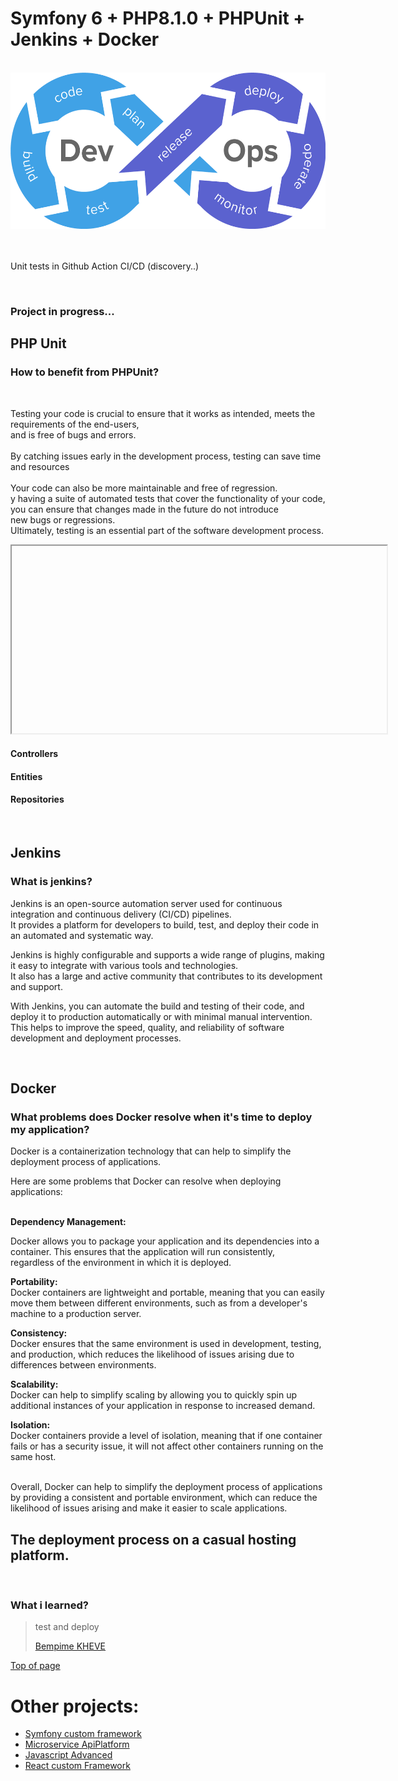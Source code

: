 # Symfony 6 + PHP8.1.0 + PHPUnit + Jenkins + Docker

<br/>
<div align="center"><img src="public/images/cicd-gotestr.png" height="250" alt="image"></div>

<br/>

<br/>

Unit tests in Github Action CI/CD (discovery..)
<br/>

<br/>

### Project in progress...

## PHP Unit

<h3>How to benefit from PHPUnit?</h3>

<br>

Testing your code is crucial to ensure that it works as intended, meets the requirements of the end-users, <br>
and is free of bugs and errors.<br><br>
By catching issues early in the development process, testing can save time and resources <br><br>
Your code can also be more maintainable and free of regression.<br>
 y having a suite of automated tests that cover the functionality of your code, you can ensure that changes made in the future do not introduce<br>
new bugs or regressions.<br>
Ultimately, testing is an essential part of the software development process.

<iframe height="300" width="600">

</iframe>

#### Controllers

#### Entities

#### Repositories

<br>

## Jenkins

<h3> What is jenkins?</h3>
<p>
Jenkins is an open-source automation server used for continuous integration and continuous delivery (CI/CD) pipelines. <br>
It provides a platform for developers to build, test, and deploy their code in an automated and systematic way.<br>

Jenkins is highly configurable and supports a wide range of plugins, making it easy to integrate with various tools and technologies.<br>
It also has a large and active community that contributes to its development and support.<br>

With Jenkins, you can automate the build and testing of their code, and deploy it to production automatically or with minimal manual intervention. This helps to improve the speed, quality, and reliability of software development and deployment processes.</p>

<br>

## Docker

### What problems does Docker resolve when it's time to deploy my application?

Docker is a containerization technology that can help to simplify the deployment process of applications. <br>

Here are some problems that Docker can resolve when deploying applications:<br><br>

<b>Dependency Management: </b><br>

Docker allows you to package your application and its dependencies into a container. This ensures that the application will run consistently,<br>
regardless of the environment in which it is deployed.

<b>Portability:</b> <br>
Docker containers are lightweight and portable, meaning that you can easily move them between different environments, such as from a developer's machine to a production server.

<b>Consistency:</b> <br>
Docker ensures that the same environment is used in development, testing, and production, which reduces the likelihood of issues arising due to differences between environments.

<b>Scalability:</b> <br>
Docker can help to simplify scaling by allowing you to quickly spin up additional instances of your application in response to increased demand.

<b>Isolation:</b> <br>
Docker containers provide a level of isolation, meaning that if one container fails or has a security issue, it will not affect other containers running on the same host.<br><br>

Overall, Docker can help to simplify the deployment process of applications by providing a consistent and portable environment, which can reduce the likelihood of issues arising and make it easier to scale applications.

## The deployment process on a casual hosting platform.

<br/>

### What i learned?

> test and deploy
>
> [Bempime KHEVE](https://www.linkedin.com/in/bempime-kheve/)<br/>

<a href="https://github.com/Juju075/symfony-devops#symfony-6--php810---phpunit--jenkins--docker">Top of page</a>

# Other projects:

<ul>
    <li><a href="https://github.com/Juju075/php_framework">Symfony custom framework</a></li>
    <li><a href="#">Microservice ApiPlatform</a></li>
    <li><a href="#">Javascript Advanced</a></li>
    <li><a href="#">React custom Framework</a></li>
</ul>

<br>
